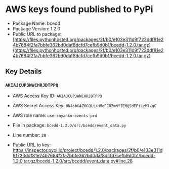 # AWS keys found published to PyPi

* Package Name: bcedd
* Package Version: 1.2.0
* Public URL to package: [https://files.pythonhosted.org/packages/2f/b0/e103e311d9f723ddf81e24b7684f2fa7bbfe362bd0daf8dcfd7cefb9d0b1/bcedd-1.2.0.tar.gz](https://files.pythonhosted.org/packages/2f/b0/e103e311d9f723ddf81e24b7684f2fa7bbfe362bd0daf8dcfd7cefb9d0b1/bcedd-1.2.0.tar.gz)

## Key Details

### `AKIAJCUP3WWCHRJDTPPQ`

* AWS Access Key ID: `AKIAJCUP3WWCHRJDTPPQ`
* AWS Secret Access Key: `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` 
* AWS role name: `user/nyanko-events-prd`
* File in package: `bcedd-1.2.0/src/bcedd/event_data.py`
* Line number: `28`

* Public URL to key: https://inspector.pypi.io/project/bcedd/1.2.0/packages/2f/b0/e103e311d9f723ddf81e24b7684f2fa7bbfe362bd0daf8dcfd7cefb9d0b1/bcedd-1.2.0.tar.gz/bcedd-1.2.0/src/bcedd/event_data.py#line.28


